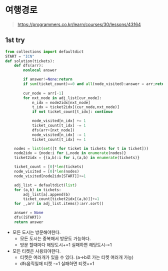 # 여행경로
> https://programmers.co.kr/learn/courses/30/lessons/43164

## 1st try
```python
from collections import defaultdict
START = "ICN"
def solution(tickets):
    def dfs(arr):
        nonlocal answer

        if answer!=None:return
        if sum(ticket_count)==0 and all(node_visited):answer = arr;return
        
        cur_node = arr[-1]
        for nxt_node in adj_list[cur_node]:
            n_idx = node2idx[nxt_node]
            t_idx = ticket2idx[(cur_node,nxt_node)]
            if not ticket_count[t_idx]: continue

            node_visited[n_idx] += 1
            ticket_count[t_idx] -= 1
            dfs(arr+[nxt_node])
            node_visited[n_idx] -= 1
            ticket_count[t_idx] += 1

    nodes = list(set([t for ticket in tickets for t in ticket]))
    node2idx = {node:i for i,node in enumerate(nodes)}
    ticket2idx = {(a,b):i for i,(a,b) in enumerate(tickets)}

    ticket_count = [0]*len(tickets)
    node_visited = [0]*len(nodes)
    node_visited[node2idx[START]]+=1

    adj_list = defaultdict(list)
    for (a,b) in tickets:
        adj_list[a].append(b)
        ticket_count[ticket2idx[(a,b)]]+=1
    for _,arr in adj_list.items():arr.sort()

    answer = None
    dfs([START])
    return answer
```

- 모든 도시는 방문해야한다.
  - 모든 도시는 중복해서 방문도 가능하다.
  - 방문 할때마다 해당도시+=1 실패하면 해당도시-=1
- 모든 티켓은 사용되야한다.
  - 티켓은 여러개가 있을 수 있다. (a->b로 가는 티켓 여러개 가능)
  - dfs움직일때 티켓 -=1 실패하면 티켓+=1
